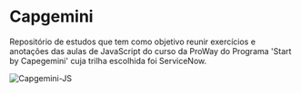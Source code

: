 # Capgemini

Repositório de estudos que tem como objetivo reunir exercícios e anotações das aulas de JavaScript do curso da ProWay do Programa 'Start by Capegemini' cuja trilha escolhida foi ServiceNow.

![Capgemini-JS](https://user-images.githubusercontent.com/102387476/213334210-94cdd668-8a46-42bd-98c4-d570e41d820f.jpg)
